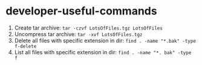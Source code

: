 # developer-useful-commands

1. Create tar archive: `tar -czvf LotsOfFiles.tgz LotsOfFiles`
2. Uncompress tar archive: `tar -xvf LotsOfFiles.tgz`
3. Delete all files with specific extension in dir: `find . -name "*.bak" -type f-delete`
4. List all files with specific extension in dir: `find . -name "*. bak" -type f`
